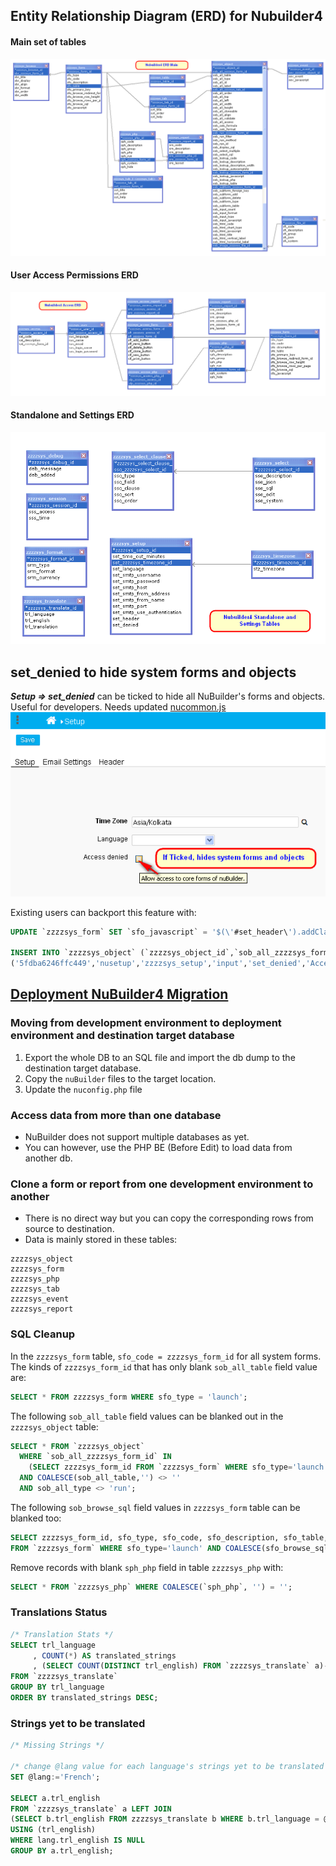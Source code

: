 ## Entity Relationship Diagram (ERD) for Nubuilder4

#### Main set of tables
![Main ERD](./images/nub4_Main_ERD.png)

#### User Access Permissions ERD
![Access ERD](./images/nub4_Access_ERD.png)

#### Standalone and Settings ERD
![Settings ERD](./images/Nubuilder4_Settings_ERD.png)

## set_denied to hide system forms and objects
***Setup => set_denied*** can be ticked to hide all NuBuilder's forms and objects. Useful for developers. Needs updated [nucommon.js](https://github.com/apmuthu/nubuilder4/commit/50deab677e2268cc0a970300297f5211a2a1fab9#diff-3be85bba7d935c8a483a53d3409983f33c617c6249f3983239015abb6dc73719)
![set_denied Setting](./images/set_denied_screenshot.png)

Existing users can backport this feature with:
```sql
UPDATE `zzzzsys_form` SET `sfo_javascript` = '$(\'#set_header\').addClass(\'html\');\n  \n$(\'.html\').dblclick(function() {\n	nuOpenAce(\'HTML\', this.id);\n});\n\nnuHide(\'nuDeleteButton\');\nnuHide(\'nuCloneButton\');\n\nnuSetToolTip(\'set_denied\',\'Allow access to core forms of nuBuilder.\', true);\n' WHERE `zzzzsys_form_id` = 'nusetup';

INSERT INTO `zzzzsys_object` (`zzzzsys_object_id`,`sob_all_zzzzsys_form_id`,`sob_all_table`,`sob_all_type`,`sob_all_id`,`sob_all_label`,`sob_all_zzzzsys_tab_id`,`sob_all_order`,`sob_all_top`,`sob_all_left`,`sob_all_width`,`sob_all_height`,`sob_all_cloneable`,`sob_all_align`,`sob_all_validate`,`sob_all_access`,`sob_calc_formula`,`sob_calc_format`,`sob_run_zzzzsys_form_id`,`sob_run_filter`,`sob_run_method`,`sob_run_id`,`sob_display_sql`,`sob_select_multiple`,`sob_select_sql`,`sob_lookup_code`,`sob_lookup_description`,`sob_lookup_description_width`,`sob_lookup_autocomplete`,`sob_lookup_zzzzsys_form_id`,`sob_lookup_javascript`,`sob_lookup_php`,`sob_lookup_table`,`sob_subform_zzzzsys_form_id`,`sob_subform_foreign_key`,`sob_subform_add`,`sob_subform_delete`,`sob_subform_type`,`sob_subform_table`,`sob_input_count`,`sob_input_format`,`sob_input_type`,`sob_input_javascript`,`sob_html_code`,`sob_html_chart_type`,`sob_html_javascript`,`sob_html_title`,`sob_html_vertical_label`,`sob_html_horizontal_label`,`sob_image_zzzzsys_file_id`) VALUES
('5fdba6246ffc449','nusetup','zzzzsys_setup','input','set_denied','Access denied','nu5bad6cb36d97acd',40,157,217,20,18,'1','left','0','0','','','','','','','','','','stz_timezone','stz_timezone','0',NULL,'nutimezone','',NULL,'zzzzsys_timezone','','','','','','',0,'','checkbox','','','','','','','','');

```

## [Deployment NuBuilder4 Migration](https://forums.nubuilder.com/viewtopic.php?f=19&t=10120#p19867)

### Moving from development environment to deployment environment and destination target database
1. Export the whole DB to an SQL file and import the db dump to the destination target database.
1. Copy the `nuBuilder` files to the target location.
1. Update the `nuconfig.php` file

### Access data from more than one database
* NuBuilder does not support multiple databases as yet.
* You can however, use the PHP BE (Before Edit) to load data from another db.

### Clone a form or report from one development environment to another
* There is no direct way but you can copy the corresponding rows from source to destination.
* Data is mainly stored in these tables:
````
zzzzsys_object
zzzzsys_form
zzzzsys_php
zzzzsys_tab
zzzzsys_event
zzzzsys_report
````

### SQL Cleanup
In the `zzzzsys_form` table, `sfo_code = zzzzsys_form_id` for all system forms.
The kinds of `zzzzsys_form_id` that has only blank `sob_all_table` field value are:
```sql
SELECT * FROM zzzzsys_form WHERE sfo_type = 'launch';
```

The following `sob_all_table` field values can be blanked out in the `zzzzsys_object` table:
```sql
SELECT * FROM `zzzzsys_object` 
  WHERE `sob_all_zzzzsys_form_id` IN 
    (SELECT zzzzsys_form_id FROM `zzzzsys_form` WHERE sfo_type='launch')
  AND COALESCE(sob_all_table,'') <> ''
  AND sob_all_type <> 'run';
```

The following `sob_browse_sql` field values in `zzzzsys_form` table can be blanked too:
```sql
SELECT zzzzsys_form_id, sfo_type, sfo_code, sfo_description, sfo_table, sfo_browse_sql 
FROM `zzzzsys_form` WHERE sfo_type='launch' AND COALESCE(sfo_browse_sql, '') <> '';
```

Remove records with blank `sph_php` field in table `zzzzsys_php` with:
```sql
SELECT * FROM `zzzzsys_php` WHERE COALESCE(`sph_php`, '') = '';
```

### Translations Status
```sql
/* Translation Stats */
SELECT trl_language
     , COUNT(*) AS translated_strings
     , (SELECT COUNT(DISTINCT trl_english) FROM `zzzzsys_translate` a)-COUNT(*) AS ToTranslate
FROM `zzzzsys_translate`
GROUP BY trl_language
ORDER BY translated_strings DESC;
```

### Strings yet to be translated
```sql
/* Missing Strings */

/* change @lang value for each language's strings yet to be translated */
SET @lang:='French';

SELECT a.trl_english
FROM `zzzzsys_translate` a LEFT JOIN
(SELECT b.trl_english FROM zzzzsys_translate b WHERE b.trl_language = @lang) lang
USING (trl_english)
WHERE lang.trl_english IS NULL
GROUP BY a.trl_english;
```

